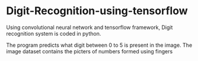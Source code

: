 # Digit-Recognition-using-tensorflow
Using convolutional neural network and tensorflow framework, Digit recognition system is coded in python. 

The program predicts what digit between 0 to 5 is present in the image. The image dataset contains 
the picters of numbers formed using fingers
